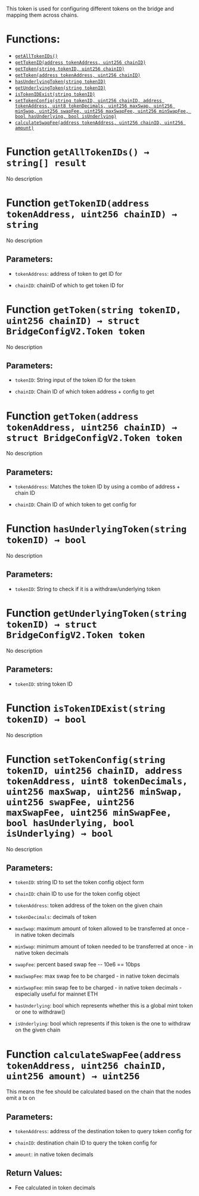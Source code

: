 This token is used for configuring different tokens on the bridge and mapping them across chains.



# Functions:
- [`getAllTokenIDs()`](#BridgeConfigV2-getAllTokenIDs--)
- [`getTokenID(address tokenAddress, uint256 chainID)`](#BridgeConfigV2-getTokenID-address-uint256-)
- [`getToken(string tokenID, uint256 chainID)`](#BridgeConfigV2-getToken-string-uint256-)
- [`getToken(address tokenAddress, uint256 chainID)`](#BridgeConfigV2-getToken-address-uint256-)
- [`hasUnderlyingToken(string tokenID)`](#BridgeConfigV2-hasUnderlyingToken-string-)
- [`getUnderlyingToken(string tokenID)`](#BridgeConfigV2-getUnderlyingToken-string-)
- [`isTokenIDExist(string tokenID)`](#BridgeConfigV2-isTokenIDExist-string-)
- [`setTokenConfig(string tokenID, uint256 chainID, address tokenAddress, uint8 tokenDecimals, uint256 maxSwap, uint256 minSwap, uint256 swapFee, uint256 maxSwapFee, uint256 minSwapFee, bool hasUnderlying, bool isUnderlying)`](#BridgeConfigV2-setTokenConfig-string-uint256-address-uint8-uint256-uint256-uint256-uint256-uint256-bool-bool-)
- [`calculateSwapFee(address tokenAddress, uint256 chainID, uint256 amount)`](#BridgeConfigV2-calculateSwapFee-address-uint256-uint256-)


# <a id="BridgeConfigV2-getAllTokenIDs--"></a> Function `getAllTokenIDs() → string[] result`
No description
# <a id="BridgeConfigV2-getTokenID-address-uint256-"></a> Function `getTokenID(address tokenAddress, uint256 chainID) → string`
No description
## Parameters:
- `tokenAddress`: address of token to get ID for

- `chainID`: chainID of which to get token ID for
# <a id="BridgeConfigV2-getToken-string-uint256-"></a> Function `getToken(string tokenID, uint256 chainID) → struct BridgeConfigV2.Token token`
No description
## Parameters:
- `tokenID`: String input of the token ID for the token

- `chainID`: Chain ID of which token address + config to get
# <a id="BridgeConfigV2-getToken-address-uint256-"></a> Function `getToken(address tokenAddress, uint256 chainID) → struct BridgeConfigV2.Token token`
No description
## Parameters:
- `tokenAddress`: Matches the token ID by using a combo of address + chain ID

- `chainID`: Chain ID of which token to get config for
# <a id="BridgeConfigV2-hasUnderlyingToken-string-"></a> Function `hasUnderlyingToken(string tokenID) → bool`
No description
## Parameters:
- `tokenID`: String to check if it is a withdraw/underlying token
# <a id="BridgeConfigV2-getUnderlyingToken-string-"></a> Function `getUnderlyingToken(string tokenID) → struct BridgeConfigV2.Token token`
No description
## Parameters:
- `tokenID`: string token ID
# <a id="BridgeConfigV2-isTokenIDExist-string-"></a> Function `isTokenIDExist(string tokenID) → bool`
No description
# <a id="BridgeConfigV2-setTokenConfig-string-uint256-address-uint8-uint256-uint256-uint256-uint256-uint256-bool-bool-"></a> Function `setTokenConfig(string tokenID, uint256 chainID, address tokenAddress, uint8 tokenDecimals, uint256 maxSwap, uint256 minSwap, uint256 swapFee, uint256 maxSwapFee, uint256 minSwapFee, bool hasUnderlying, bool isUnderlying) → bool`
No description
## Parameters:
- `tokenID`: string ID to set the token config object form

- `chainID`: chain ID to use for the token config object

- `tokenAddress`: token address of the token on the given chain

- `tokenDecimals`: decimals of token 

- `maxSwap`: maximum amount of token allowed to be transferred at once - in native token decimals

- `minSwap`: minimum amount of token needed to be transferred at once - in native token decimals

- `swapFee`: percent based swap fee -- 10e6 == 10bps

- `maxSwapFee`: max swap fee to be charged - in native token decimals

- `minSwapFee`: min swap fee to be charged - in native token decimals - especially useful for mainnet ETH

- `hasUnderlying`: bool which represents whether this is a global mint token or one to withdraw()

- `isUnderlying`: bool which represents if this token is the one to withdraw on the given chain
# <a id="BridgeConfigV2-calculateSwapFee-address-uint256-uint256-"></a> Function `calculateSwapFee(address tokenAddress, uint256 chainID, uint256 amount) → uint256`
This means the fee should be calculated based on the chain that the nodes emit a tx on

## Parameters:
- `tokenAddress`: address of the destination token to query token config for

- `chainID`: destination chain ID to query the token config for

- `amount`: in native token decimals

## Return Values:
- Fee calculated in token decimals

